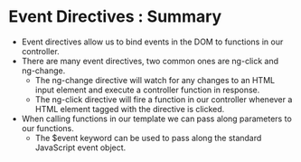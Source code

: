 # Event Directives : Summary

- Event directives allow us to bind events in the DOM to functions in our controller.
- There are many event directives, two common ones are ng-click and ng-change.
  - The ng-change directive will watch for any changes to an HTML input element and execute a controller function in response.
  - The ng-click directive will fire a function in our controller whenever a HTML element tagged with the directive is clicked.
- When calling functions in our template we can pass along parameters to our functions. 
  - The $event keyword can be used to pass along the standard JavaScript event object.